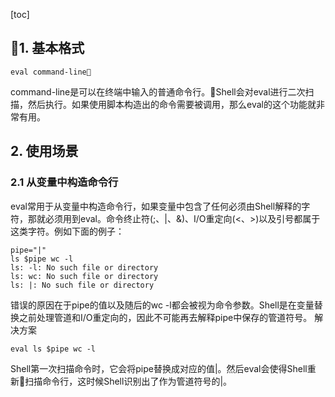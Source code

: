[toc]
## 1. 基本格式
```
eval command-line
```
command-line是可以在终端中输入的普通命令行。Shell会对eval进行二次扫描，然后执行。如果使用脚本构造出的命令需要被调用，那么eval的这个功能就非常有用。
## 2. 使用场景
### 2.1 从变量中构造命令行
eval常用于从变量中构造命令行，如果变量中包含了任何必须由Shell解释的字符，那就必须用到eval。命令终止符(;、|、&)、I/O重定向(<、>)以及引号都属于这类字符。例如下面的例子：
```
pipe="|"
ls $pipe wc -l
ls: -l: No such file or directory
ls: wc: No such file or directory
ls: |: No such file or directory
```
错误的原因在于pipe的值以及随后的wc -l都会被视为命令参数。Shell是在变量替换之前处理管道和I/O重定向的，因此不可能再去解释pipe中保存的管道符号。
解决方案
```
eval ls $pipe wc -l
```
Shell第一次扫描命令时，它会将pipe替换成对应的值|。然后eval会使得Shell重新扫描命令行，这时候Shell识别出了作为管道符号的|。
